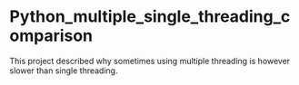 # Python_multiple_single_threading_comparison
This project described why sometimes using multiple threading is however slower than single threading.
